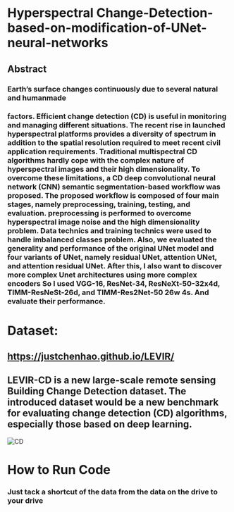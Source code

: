 # Hyperspectral Change-Detection-based-on-modification-of-UNet-neural-networks
## Abstract
### Earth’s surface changes continuously due to several natural and humanmade
### factors. Efficient change detection (CD) is useful in monitoring and managing different situations. The recent rise in launched hyperspectral platforms provides a diversity of spectrum in addition to the spatial resolution required to meet recent civil application requirements. Traditional multispectral CD algorithms hardly cope with the complex nature of hyperspectral images and their high dimensionality. To overcome these limitations, a CD deep convolutional neural network (CNN) semantic segmentation-based workflow was proposed. The proposed workflow is composed of four main stages, namely preprocessing, training, testing, and evaluation. preprocessing is performed to overcome hyperspectral image noise and the high dimensionality problem. Data technics and training technics were used to handle  imbalanced classes problem.  Also, we evaluated the generality and performance of the original UNet model and four variants of UNet, namely residual UNet, attention UNet, and attention residual UNet. After this, I also want to discover more complex Unet architectures using more complex encoders So I used VGG-16, ResNet-34, ResNeXt-50-32x4d, TIMM-ResNeSt-26d, and TIMM-Res2Net-50 26w 4s. And evaluate their performance.

# Dataset: 
## https://justchenhao.github.io/LEVIR/
## LEVIR-CD is a new large-scale remote sensing Building Change Detection dataset. The introduced dataset would be a new benchmark for evaluating change detection (CD) algorithms, especially those based on deep learning.
<img src='https://justchenhao.github.io/LEVIR/assets/images/samples.jpg' alt='CD'>

# How to Run Code
### Just tack a shortcut of the data from the data on the drive to your drive
